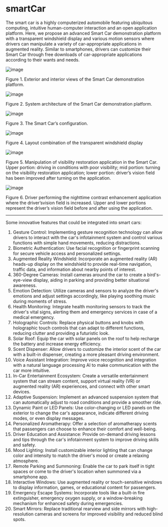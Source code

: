 # smartCar
The smart car is a highly computerized automobile featuring ubiquitous computing, intuitive human-computer interaction and an open application platform. Here, we propose an advanced Smart Car demonstration platform with a transparent windshield display and various motion sensors where drivers can manipulate a variety of car-appropriate applications in augmented reality. Similar to smartphones, drivers can customize their Smart Car through free downloads of car-appropriate applications according to their wants and needs. 



![image](https://github.com/smartCarLab/smartCar/blob/master/image/image1.png?raw=true)

Figure 1. Exterior and interior views of the Smart Car demonstration platform.

![image](https://github.com/smartCarLab/smartCar/blob/master/image/image2.png?raw=true)

Figure 2. System architecture of the Smart Car demonstration platform.

![image](https://github.com/smartCarLab/smartCar/blob/master/image/image3.png?raw=true)

Figure 3. The Smart Car’s configuration.

![image](https://github.com/smartCarLab/smartCar/blob/master/image/image4.png?raw=true)

Figure 4. Layout combination of the transparent windshield display

![image](https://github.com/smartCarLab/smartCar/blob/master/image/image5.png?raw=true)

Figure 5. Manipulation of visibility restoration application in the Smart Car. Upper portion:
driving in conditions with poor visibility; mid portion: turning on the visibility restoration application;
lower portion: driver’s vision field has been improved after turning on the application.

![image](https://github.com/smartCarLab/smartCar/blob/master/image/image6.png?raw=true)

Figure 6. Driver performing the nighttime contrast enhancement application where the
driver’svision field is increased. Upper and lower portions represent the driver’s vision field
before and after using the application.


--------------------------------------------------

Some innovative features that could be integrated into smart cars:
1. Gesture Control: Implementing gesture recognition technology can allow drivers to interact with the car's infotainment system and control various functions with simple hand movements, reducing distractions.
2. Biometric Authentication: Use facial recognition or fingerprint scanning for secure vehicle access and personalized settings.
3. Augmented Reality Windshield: Incorporate an augmented reality (AR) heads-up display on the windshield to provide real-time navigation, traffic data, and information about nearby points of interest.
4. 360-Degree Cameras: Install cameras around the car to create a bird's-eye-view display, aiding in parking and providing better situational awareness.
5. Emotion Detection: Utilize cameras and sensors to analyze the driver's emotions and adjust settings accordingly, like playing soothing music during moments of stress.
6. Health Monitoring: Integrate health monitoring sensors to track the driver's vital signs, alerting them and emergency services in case of a medical emergency.
7. Holographic Controls: Replace physical buttons and knobs with holographic touch controls that can adapt to different functions, reducing clutter and providing a futuristic look.
8. Solar Roof: Equip the car with solar panels on the roof to help recharge the battery and increase energy efficiency.
9. Scent Dispenser: Allow drivers to customize the interior scent of the car with a built-in dispenser, creating a more pleasant driving environment.
10. Voice Assistant Integration: Improve voice recognition and integration with a natural language processing AI to make communication with the car more intuitive.
11. In-Car Entertainment Ecosystem: Create a versatile entertainment system that can stream content, support virtual reality (VR) or augmented reality (AR) experiences, and connect with other smart devices.
12. Adaptive Suspension: Implement an advanced suspension system that can automatically adjust to road conditions and provide a smoother ride.
13. Dynamic Paint or LED Panels: Use color-changing or LED panels on the exterior to change the car's appearance, indicate different driving modes, or even display messages.
14. Personalized Aromatherapy: Offer a selection of aromatherapy scents that passengers can choose to enhance their comfort and well-being.
15. Driver Education and Assistance: Provide on-demand driving lessons and tips through the car's infotainment system to improve driving skills and safety.
16. Mood Lighting: Install customizable interior lighting that can change color and intensity to match the driver's mood or create a relaxing atmosphere.
17. Remote Parking and Summoning: Enable the car to park itself in tight spaces or come to the driver's location when summoned via a smartphone app.
18. Interactive Windows: Use augmented reality or touch-sensitive windows to display information, games, or educational content for passengers.
19. Emergency Escape Systems: Incorporate tools like a built-in fire extinguisher, emergency oxygen supply, or a window-breaking mechanism for enhanced safety during emergencies.
20. Smart Mirrors: Replace traditional rearview and side mirrors with high-resolution cameras and screens for improved visibility and reduced blind spots.

